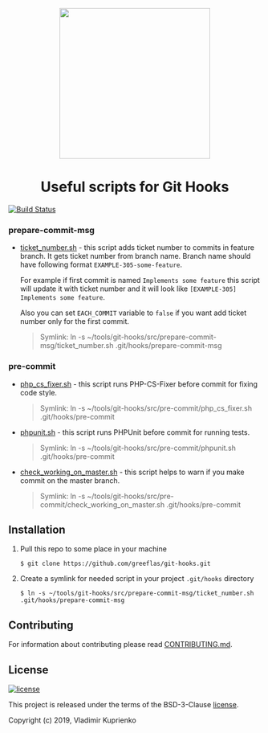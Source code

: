 <p align="center">
    <a href="https://github.com/greeflas/git-hooks" target="_blank">
        <img src="https://github.com/greeflas/git-hooks/blob/master/docs/logo.png" height="300px">
    </a>
    <h1 align="center">Useful scripts for Git Hooks</h1>
</p>

[![Build Status](https://travis-ci.org/greeflas/git-hooks.svg?branch=master)](https://travis-ci.org/greeflas/git-hooks)

### prepare-commit-msg

* [ticket_number.sh](src/prepare-commit-msg/ticket_number.sh) - this script adds ticket number to commits
in feature branch. It gets ticket number from branch name. Branch name should have following format `EXAMPLE-305-some-feature`.

    For example if first commit is named `Implements some feature` this script will update it with ticket number and it will look like `[EXAMPLE-305] Implements some feature`.

    Also you can set `EACH_COMMIT` variable to `false` if you want add ticket number only for the first commit.

    > Symlink: ln -s ~/tools/git-hooks/src/prepare-commit-msg/ticket_number.sh .git/hooks/prepare-commit-msg

### pre-commit

* [php_cs_fixer.sh](src/pre-commit/php_cs_fixer.sh) - this script runs PHP-CS-Fixer before commit for fixing code style.

    > Symlink: ln -s ~/tools/git-hooks/src/pre-commit/php_cs_fixer.sh .git/hooks/pre-commit

* [phpunit.sh](src/pre-commit/phpunit.sh) - this script runs PHPUnit before commit for running tests.

    > Symlink: ln -s ~/tools/git-hooks/src/pre-commit/phpunit.sh .git/hooks/pre-commit

* [check_working_on_master.sh](src/pre-commit/check_working_on_master.sh) - this script helps to warn if you make commit on the master branch.

    > Symlink: ln -s ~/tools/git-hooks/src/pre-commit/check_working_on_master.sh .git/hooks/pre-commit

Installation
------------

1. Pull this repo to some place in your machine

    `$ git clone https://github.com/greeflas/git-hooks.git`

2. Create a symlink for needed script in your project `.git/hooks` directory

    `$ ln -s ~/tools/git-hooks/src/prepare-commit-msg/ticket_number.sh .git/hooks/prepare-commit-msg`

Contributing
------------

For information about contributing please read [CONTRIBUTING.md](CONTRIBUTING.md).

License
-------

[![license](https://img.shields.io/github/license/greeflas/git-hooks.svg)](LICENSE)

This project is released under the terms of the BSD-3-Clause [license](LICENSE).

Copyright (c) 2019, Vladimir Kuprienko
